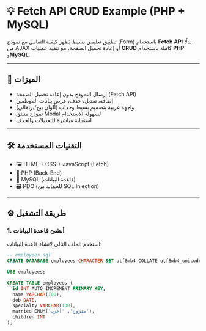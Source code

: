 # 💡 Fetch API CRUD Example (PHP + MySQL)

تطبيق تعليمي بسيط يُظهر كيفية التعامل مع نموذج (Form) باستخدام **Fetch API** بدلًا من AJAX أو إعادة تحميل الصفحة، مع تنفيذ عمليات **CRUD** كاملة باستخدام **PHP** و**MySQL**.

---

## 🚀 الميزات

- إرسال النموذج بدون إعادة تحميل الصفحة (Fetch API)
- إضافة، تعديل، حذف، عرض بيانات الموظفين
- واجهة عربية بتصميم بسيط وجذاب (ألوان بيج/برتقالي)
- نموذج منبثق Modal لسهولة الاستخدام
- استجابة مباشرة للتعديلات والحذف

---

## 🛠️ التقنيات المستخدمة

- 🖼️ HTML + CSS + JavaScript (Fetch)
- 🐘 PHP (Back-End)
- 🐬 MySQL (قاعدة البيانات)
- 🗃️ PDO (للحماية من SQL Injection)

---

## ⚙️ طريقة التشغيل

### 1. أنشئ قاعدة البيانات

استخدم الملف التالي لإنشاء قاعدة البيانات:

```sql
-- employees.sql
CREATE DATABASE employees CHARACTER SET utf8mb4 COLLATE utf8mb4_unicode_ci;

USE employees;

CREATE TABLE employees (
  id INT AUTO_INCREMENT PRIMARY KEY,
  name VARCHAR(100),
  dob DATE,
  specialty VARCHAR(100),
  married ENUM('متزوج', 'أعزب'),
  children INT
);
